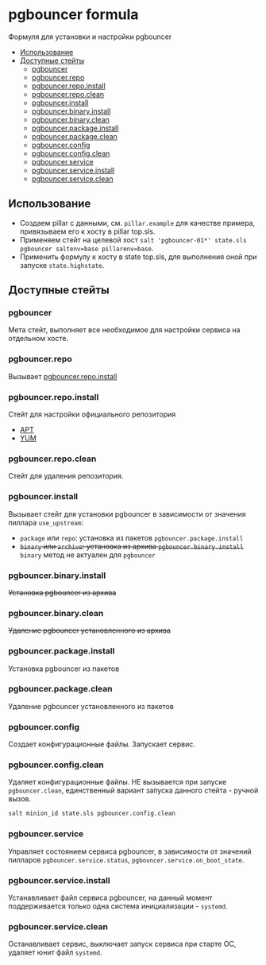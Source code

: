 <!-- omit in toc -->
# pgbouncer formula

Формуля для установки и настройки pgbouncer

* [Использование](#использование)
* [Доступные стейты](#доступные-стейты)
  * [pgbouncer](#pgbouncer)
  * [pgbouncer.repo](#pgbouncerrepo)
  * [pgbouncer.repo.install](#pgbouncerrepoinstall)
  * [pgbouncer.repo.clean](#pgbouncerrepoclean)
  * [pgbouncer.install](#pgbouncerinstall)
  * [pgbouncer.binary.install](#pgbouncerbinaryinstall)
  * [pgbouncer.binary.clean](#pgbouncerbinaryclean)
  * [pgbouncer.package.install](#pgbouncerpackageinstall)
  * [pgbouncer.package.clean](#pgbouncerpackageclean)
  * [pgbouncer.config](#pgbouncerconfig)
  * [pgbouncer.config.clean](#pgbouncerconfigclean)
  * [pgbouncer.service](#pgbouncerservice)
  * [pgbouncer.service.install](#pgbouncerserviceinstall)
  * [pgbouncer.service.clean](#pgbouncerserviceclean)

## Использование

* Создаем pillar с данными, см. `pillar.example` для качестве примера, привязываем его к хосту в pillar top.sls.
* Применяем стейт на целевой хост `salt 'pgbouncer-01*' state.sls pgbouncer saltenv=base pillarenv=base`.
* Применить формулу к хосту в state top.sls, для выполнения оной при запуске `state.highstate`.

## Доступные стейты

### pgbouncer

Мета стейт, выполняет все необходимое для настройки сервиса на отдельном хосте.

### pgbouncer.repo

Вызывает [pgbouncer.repo.install](#pgbouncerrepoinstall)

### pgbouncer.repo.install

Стейт для настройки официального репозитория

* [APT](https://wiki.postgresql.org/wiki/Apt)
* [YUM](https://wiki.postgresql.org/wiki/YUM_Installation)

### pgbouncer.repo.clean

Стейт для удаления репозитория.

### pgbouncer.install

Вызывает стейт для установки pgbouncer в зависимости от значения пиллара `use_upstream`:

* `package` или `repo`: установка из пакетов `pgbouncer.package.install`
* ~~`binary` или `archive`: установка из архива `pgbouncer.binary.install`~~  
  `binary` метод не актуален для `pgbouncer`

### pgbouncer.binary.install

~~Установка pgbouncer из архива~~

### pgbouncer.binary.clean

~~Удаление pgbouncer установленного из архива~~

### pgbouncer.package.install

Установка pgbouncer из пакетов

### pgbouncer.package.clean

Удаление pgbouncer установленного из пакетов

### pgbouncer.config

Создает конфигурационные файлы. Запускает сервис.

### pgbouncer.config.clean

Удаляет конфигурационные файлы. НЕ вызывается при запуске `pgbouncer.clean`, единственный вариант запуска данного стейта - ручной вызов.

```bash
salt minion_id state.sls pgbouncer.config.clean
```

### pgbouncer.service

Управляет состоянием сервиса pgbouncer, в зависимости от значений пилларов `pgbouncer.service.status`, `pgbouncer.service.on_boot_state`.

### pgbouncer.service.install

Устанавливает файл сервиса pgbouncer, на данный момент поддерживается только одна система инициализации - `systemd`.

### pgbouncer.service.clean

Останавливает сервис, выключает запуск сервиса при старте ОС, удаляет юнит файл `systemd`.
